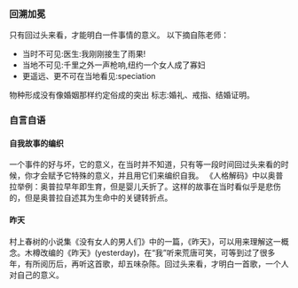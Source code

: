 ### 回溯加冕
只有回过头来看，才能明白一件事情的意义。
以下摘自陈老师：
* 当时不可见:医生:我刚刚接生了雨果!
* 当地不可见:千里之外一声枪响,纽约一个女人成了寡妇
* 更遥远、更不可在当地看见:speciation


物种形成没有像婚姻那样约定俗成的突出 标志:婚礼、戒指、结婚证明。

### 自言自语

#### 自我故事的编织

一个事件的好与坏，它的意义，在当时并不知道，只有等一段时间回过头来看的时候，你才会赋予它特殊的意义，并且用它们来编织自我。
《人格解码》中以奥普拉举例：奥普拉早年即生育，但是婴儿夭折了。这样的故事在当时看似乎是悲伤的，但是奥普拉自述其为生命中的关键转折点。

#### 昨天

村上春树的小说集《没有女人的男人们》中的一篇，《昨天》，可以用来理解这一概念。木樽改编的《昨天》(yesterday)，在“我”听来荒唐可笑，可等到过了很多年，有所阅历后，再听这首歌，却五味杂陈。回过头来看，才明白一首歌，一个人对自己的意义。